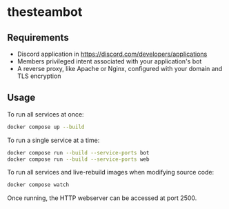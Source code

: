 # thesteambot

## Requirements

- Discord application in https://discord.com/developers/applications
- Members privileged intent associated with your application's bot
- A reverse proxy, like Apache or Nginx, configured with your domain and TLS encryption

## Usage

To run all services at once:

```sh
docker compose up --build
```

To run a single service at a time:

```sh
docker compose run --build --service-ports bot
docker compose run --build --service-ports web
```

To run all services and live-rebuild images when modifying source code:

```sh
docker compose watch
```

Once running, the HTTP webserver can be accessed at port 2500.
